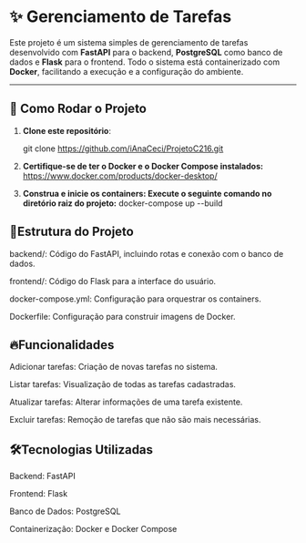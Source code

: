 # ✨ Gerenciamento de Tarefas


Este projeto é um sistema simples de gerenciamento de tarefas desenvolvido com **FastAPI** para o backend, **PostgreSQL** como banco de dados e **Flask** para o frontend. Todo o sistema está containerizado com **Docker**, facilitando a execução e a configuração do ambiente.

---

## 🚀 Como Rodar o Projeto

1. **Clone este repositório**:
   
   git clone <https://github.com/iAnaCeci/ProjetoC216.git>

 2. **Certifique-se de ter o Docker e o Docker Compose instalados:**
  https://www.docker.com/products/docker-desktop/
3. **Construa e inicie os containers: Execute o seguinte comando no diretório raiz do projeto:**
     docker-compose up --build


## 📝Estrutura do Projeto
backend/: Código do FastAPI, incluindo rotas e conexão com o banco de dados.

frontend/: Código do Flask para a interface do usuário.

docker-compose.yml: Configuração para orquestrar os containers.

Dockerfile: Configuração para construir imagens de Docker.

## 🔥Funcionalidades
Adicionar tarefas: Criação de novas tarefas no sistema.

Listar tarefas: Visualização de todas as tarefas cadastradas.

Atualizar tarefas: Alterar informações de uma tarefa existente.

Excluir tarefas: Remoção de tarefas que não são mais necessárias.


## 🛠️Tecnologias Utilizadas
Backend: FastAPI

Frontend: Flask

Banco de Dados: PostgreSQL

Containerização: Docker e Docker Compose
